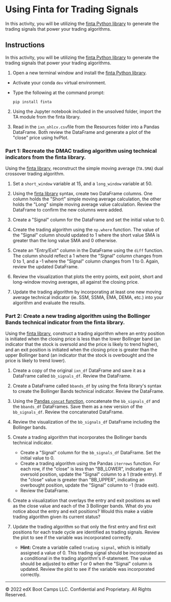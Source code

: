 # Using Finta for Trading Signals

In this activity, you will be utilizing the [finta Python library](https://pypi.org/project/finta/) to generate the trading signals that power your trading algorithms.

## Instructions

In this activity, you will be utilizing the [finta Python library](https://pypi.org/project/finta/) to generate the trading signals that power your trading algorithms.

1. Open a new terminal window and install the [finta Python library](https://pypi.org/project/finta/).

  * Activate your conda `dev` virtual environment.
  * Type the following at the command prompt:

    ```shell
    pip install finta
    ```

2. Using the Jupyter notebook included in the unsolved folder, import the TA module from the finta library.

3. Read in the `ixn_ohlcv.csv`file from the Resources folder into a Pandas DataFrame. Both review the DataFrame and generate a plot of the "close" price using hvPlot.

### Part 1: Recreate the DMAC trading algorithm using technical indicators from the finta library.

Using the [finta library](https://pypi.org/project/finta/), reconstruct the simple moving average (`TA.SMA`) dual crossover trading algorithm.

1. Set a `short_window` variable at 15, and a `long_window` variable at 50.

2.  Using the [finta library](https://pypi.org/project/finta/) syntax, create two DataFrame columns. One column holds the "Short" simple moving average calculation, the other holds the "Long" simple moving average value calculation. Review the DataFrame to confirm the new columns were added.

3. Create a "Signal" column for the DataFrame and set the initial value to 0.

4. Create the trading algorithm using the `np.where` function. The value of the "Signal" column should updated to 1 where the short value SMA is greater than the long value SMA and 0 otherwise.

5. Create an "Entry/Exit" column in the DataFrame using the `diff` function. The column should reflect a 1 where the "Signal" column changes from 0 to 1, and a -1 where the "Signal" column changes from 1 to 0. Again, review the updated DataFrame.

6. Review the visualization that plots the entry points, exit point, short and long-window moving averages, all against the closing price.

7. Update the trading algorithm by incorporating at least one new moving average technical indicator (ie. SSM,  SSMA, EMA, DEMA, etc.) into your algorithm and evaluate the results.

### Part 2: Create a new trading algorithm using the Bollinger Bands technical indicator from the finta library.

Using the [finta library](https://pypi.org/project/finta/), construct a trading algorithm where an entry position is initiated when the closing price is less than the lower Bollinger band (an indicator that the stock is oversold and the price is likely to trend higher), and an exit position is initiated when the closing price is greater than the upper Bollinger band (an indicator that the stock is overbought and the price is likely to trend lower).

1. Create a copy of the original `ixn_df` DataFrame and save it as a DataFrame called `bb_signals_df`. Review the DataFrame.

2. Create a DataFrame called `bbands_df` by using the finta library's syntax to create the Bollinger Bands technical indicator. Review the DataFrame.

3. Using the [Pandas `concat` function](https://pandas.pydata.org/pandas-docs/stable/reference/api/pandas.concat.html), concatenate the `bb_signals_df` and the `bbands_df` DataFrames. Save them as a new version of the `bb_signals_df`. Review the concatenated DataFrame.

4. Review the visualization of the `bb_signals_df` DataFrame including the Bollinger bands.

5. Create a trading algorithm that incorporates the Bollinger bands technical indicator.

    * Create a "Signal" column for the `bb_signals_df` DataFrame. Set the initial value to 0.
    * Create a trading algorithm using the Pandas `iterrows` function. For each row, if the "close" is less than "BB_LOWER", indicating an oversold position, update the "Signal" column to a 1 (trade entry). If the "close" value is greater than "BB_UPPER", indicating an overbought position, update the "Signal" column to -1 (trade exit).
    * Review the DataFrame.

6. Create a visualization that overlays the entry and exit positions as well as the close value and each of the 3 Bollinger bands. What do you notice about the entry and exit positions? Would this make a viable trading algorithm given its current status?

7. Update the trading algorithm so that only the first entry and first exit positions for each trade cycle are identified as trading signals. Review the plot to see if the variable was incorporated correctly.

    * **Hint:** Create a variable called `trading signal`, which is initially assigned a value of 0. This trading signal should be incorporated as a conditional in the trading algorithm's if-statement. The value should be adjusted to either 1 or 0 when the "Signal" column is updated. Review the plot to see if the variable was incorporated correctly.

---

© 2022 edX Boot Camps LLC. Confidential and Proprietary. All Rights Reserved.